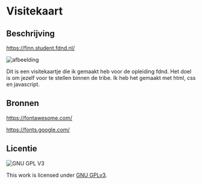 

# Visitekaart 

## Beschrijving
https://finn.student.fdnd.nl/

![afbeelding](https://user-images.githubusercontent.com/26089533/140898143-5fadd8c9-c039-4717-b8e3-12c575b0bebd.png)

Dit is een visitekaartje die ik gemaakt heb voor de opleiding fdnd. Het doel is om jezelf voor te stellen binnen de tribe. Ik heb het gemaakt met html, css en javascript.






## Bronnen

https://fontawesome.com/

https://fonts.google.com/


## Licentie

![GNU GPL V3](https://www.gnu.org/graphics/gplv3-127x51.png)

This work is licensed under [GNU GPLv3](./LICENSE).
